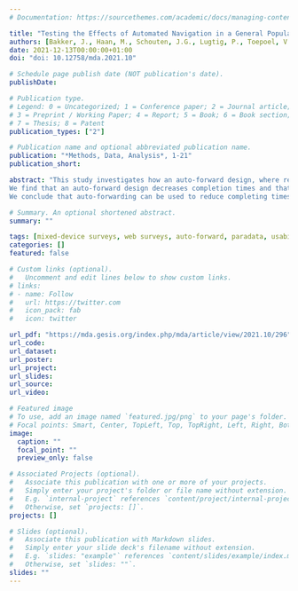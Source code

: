 ```yaml
---
# Documentation: https://sourcethemes.com/academic/docs/managing-content/

title: "Testing the Effects of Automated Navigation in a General Population Web Survey"
authors: [Bakker, J., Haan, M., Schouten, J.G., Lugtig, P., Toepoel, V., Struminskaya, B., Giessen, D. and Meertens, V. ]
date: 2021-12-13T00:00:00+01:00
doi: "doi: 10.12758/mda.2021.10"

# Schedule page publish date (NOT publication's date).
publishDate:

# Publication type.
# Legend: 0 = Uncategorized; 1 = Conference paper; 2 = Journal article;
# 3 = Preprint / Working Paper; 4 = Report; 5 = Book; 6 = Book section;
# 7 = Thesis; 8 = Patent
publication_types: ["2"]

# Publication name and optional abbreviated publication name.
publication: "*Methods, Data, Analysis*, 1-21"
publication_short: 

abstract: "This study investigates how an auto-forward design, where respondents navigate through a  web survey automatically, affects response times and navigation behavior in a long mixed- device web survey. We embedded an experiment in a health survey administered to the  general population in The Netherlands to test the auto-forward design against a manual-forward design. Analyses are based on detailed paradata that keep track of the respondents’ behavior in navigating the survey. 
We find that an auto-forward design decreases completion times and that questions on pages with automated navigation are answered significant ly faster compared to questions on pages with manual navigation. However, we also find  that respondents use the navigation buttons more in the auto-forward condition compared  to the manual-forward condition, largely canceling out the reduction in survey duration.  Furthermore, we also find that the answer options ‘I don’t know’ and ‘I rather not say’ are  used just as often in the auto-forward condition as in the manual-forward condition, indicating no differences in satisficing behavior. 
We conclude that auto-forwarding can be used to reduce completing times, but we also advice to carefully consider mixing manual and auto-forwarding within a survey."

# Summary. An optional shortened abstract.
summary: ""

tags: [mixed-device surveys, web surveys, auto-forward, paradata, usability, statistics netherlands]
categories: []
featured: false

# Custom links (optional).
#   Uncomment and edit lines below to show custom links.
# links:
# - name: Follow
#   url: https://twitter.com
#   icon_pack: fab
#   icon: twitter

url_pdf: "https://mda.gesis.org/index.php/mda/article/view/2021.10/296"
url_code:
url_dataset:
url_poster:
url_project:
url_slides:
url_source:
url_video:

# Featured image
# To use, add an image named `featured.jpg/png` to your page's folder. 
# Focal points: Smart, Center, TopLeft, Top, TopRight, Left, Right, BottomLeft, Bottom, BottomRight.
image:
  caption: ""
  focal_point: ""
  preview_only: false

# Associated Projects (optional).
#   Associate this publication with one or more of your projects.
#   Simply enter your project's folder or file name without extension.
#   E.g. `internal-project` references `content/project/internal-project/index.md`.
#   Otherwise, set `projects: []`.
projects: []

# Slides (optional).
#   Associate this publication with Markdown slides.
#   Simply enter your slide deck's filename without extension.
#   E.g. `slides: "example"` references `content/slides/example/index.md`.
#   Otherwise, set `slides: ""`.
slides: ""
---
```

